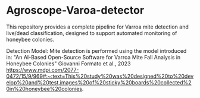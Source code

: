 # Agroscope-Varoa-detector
This repository provides a complete pipeline for Varroa mite detection and live/dead classification, designed to support automated monitoring of honeybee colonies.

Detection Model:
Mite detection is performed using the model introduced in:
"An AI-Based Open-Source Software for Varroa Mite Fall Analysis in Honeybee Colonies"
Giovanni Formato et al., 2023
https://www.mdpi.com/2077-0472/15/9/969#:~:text=This%20study%20was%20designed%20to%20develop%20and%20test,images%20of%20sticky%20boards%20collected%20in%20honeybee%20colonies.

